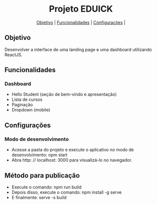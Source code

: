 <!-- titulo -->
<h1 align="center">Projeto EDUICK</h1>

<!-- tabela de conteúdo -->
<p align="center">
 <a href="#objetivo">Objetivo</a> |
 <a href="#funcionalidades">Funcionalidades</a> |
 <a href="#configurações">Configurações</a> |
</p>

## Objetivo
Desenvolver a interface de uma landing page e uma dashboard utilizando ReactJS.

## Funcionalidades
### Dashboard
- Hello Student (seção de bem-vindo e apresentação)
- Lista de cursos
- Paginação
- Dropdown (mobile)

## Configurações
### Modo de desenvolvimento
- Acesse a pasta do projeto e execute o aplicativo no modo de desenvolvimento: npm start
- Abra http: // localhost: 3000 para visualizá-lo no navegador.

## Método para publicação
- Execute o comando: npm run build 
- Depois disso, execute o comando: npm install -g serve 
- E finalmente: serve -s build 

